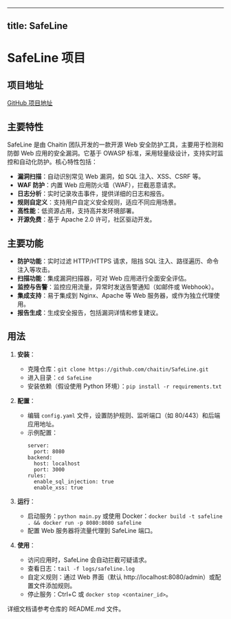 
---
title: SafeLine
---

# SafeLine 项目

## 项目地址
[GitHub 项目地址](https://github.com/chaitin/SafeLine)

## 主要特性
SafeLine 是由 Chaitin 团队开发的一款开源 Web 安全防护工具，主要用于检测和防御 Web 应用的安全漏洞。它基于 OWASP 标准，采用轻量级设计，支持实时监控和自动化防护。核心特性包括：
- **漏洞扫描**：自动识别常见 Web 漏洞，如 SQL 注入、XSS、CSRF 等。
- **WAF 防护**：内置 Web 应用防火墙（WAF），拦截恶意请求。
- **日志分析**：实时记录攻击事件，提供详细的日志和报告。
- **规则自定义**：支持用户自定义安全规则，适应不同应用场景。
- **高性能**：低资源占用，支持高并发环境部署。
- **开源免费**：基于 Apache 2.0 许可，社区驱动开发。

## 主要功能
- **防护功能**：实时过滤 HTTP/HTTPS 请求，阻挡 SQL 注入、路径遍历、命令注入等攻击。
- **扫描功能**：集成漏洞扫描器，可对 Web 应用进行全面安全评估。
- **监控与告警**：监控应用流量，异常时发送告警通知（如邮件或 Webhook）。
- **集成支持**：易于集成到 Nginx、Apache 等 Web 服务器，或作为独立代理使用。
- **报告生成**：生成安全报告，包括漏洞详情和修复建议。

## 用法
1. **安装**：
   - 克隆仓库：`git clone https://github.com/chaitin/SafeLine.git`
   - 进入目录：`cd SafeLine`
   - 安装依赖（假设使用 Python 环境）：`pip install -r requirements.txt`

2. **配置**：
   - 编辑 `config.yaml` 文件，设置防护规则、监听端口（如 80/443）和后端应用地址。
   - 示例配置：
     ```
     server:
       port: 8080
     backend:
       host: localhost
       port: 3000
     rules:
       enable_sql_injection: true
       enable_xss: true
     ```

3. **运行**：
   - 启动服务：`python main.py` 或使用 Docker：`docker build -t safeline . && docker run -p 8080:8080 safeline`
   - 配置 Web 服务器将流量代理到 SafeLine 端口。

4. **使用**：
   - 访问应用时，SafeLine 会自动拦截可疑请求。
   - 查看日志：`tail -f logs/safeline.log`
   - 自定义规则：通过 Web 界面（默认 http://localhost:8080/admin）或配置文件添加规则。
   - 停止服务：Ctrl+C 或 `docker stop <container_id>`。

详细文档请参考仓库的 README.md 文件。